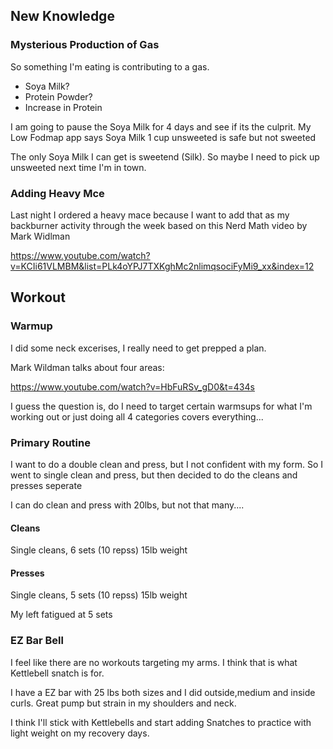 ## New Knowledge

### Mysterious Production of Gas

So something I'm eating is contributing to a gas.

- Soya Milk?
- Protein Powder?
- Increase in Protein

I am going to pause the Soya Milk for 4 days and see if its the culprit.
My Low Fodmap app says Soya Milk 1 cup unsweeted is safe but not sweeted

The only Soya Milk I can get is sweetend (Silk).
So maybe I need to pick up unsweeted next time I'm in town.


### Adding Heavy Mce

Last night I ordered a heavy mace because I want
to add that as my backburner activity through the week based on this Nerd Math video by Mark Widlman

https://www.youtube.com/watch?v=KCIi61VLMBM&list=PLk4oYPJ7TXKghMc2nlimqsociFyMi9_xx&index=12

## Workout

### Warmup

I did some neck excerises, I really need to get prepped a plan.

Mark Wildman talks about four areas:

https://www.youtube.com/watch?v=HbFuRSv_gD0&t=434s

I guess the question is, do I need to target certain warmsups for what I'm working out
or just doing all 4 categories covers everything...


### Primary Routine

I want to do a double clean and press, but I not confident with my form.
So I went to single clean and press, but then decided to do the cleans and presses seperate

I can do clean and press with 20lbs, but not that many....

#### Cleans

Single cleans, 6 sets (10 repss) 15lb weight

#### Presses

Single cleans, 5 sets (10 repss) 15lb weight

My left fatigued at 5 sets

### EZ Bar Bell

I feel like there are no workouts targeting my arms.
I think that is what Kettlebell snatch is for.

I have a EZ bar with 25 lbs both sizes and I did outside,medium and inside curls.
Great pump but strain in my shoulders and neck.

I think I'll stick with Kettlebells and start adding Snatches to practice with light weight
on my recovery days.
